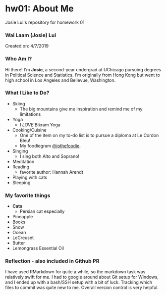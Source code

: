# hw01: About Me

Josie Lui's repository for homework 01

### Wai Laam (Josie) Lui

Created on: 4/7/2019 

### Who Am I? 

Hi there! I'm **Josie**, a second-year undergrad at UChicago pursuing degrees in Political Science and Statistics. I'm originally from Hong Kong but went to high school in Los Angeles and Bellevue, Washington. 

### What I Like to Do? 

* Skiing 
	* The big mountains give me inspiration and remind me of my limitations 
* Yoga 
	* I *LOVE* Bikram Yoga
* Cooking/Cuisine 
	* One of the item on my to-do list is to pursue a diploma at Le Cordon Bleu! 
	* My foodiegram [@jothefoodie](https://www.instagram.com/jothefoodie_/). 
* Singing 
	* I sing both Alto and Soprano!  
* Meditation 
* Reading 
	* favorite author: Hannah Arendt
* Playing with cats
* Sleeping   

### My favorite things 
* **Cats** 
	* Persian cat especially 
* Pineapple 
* Books 
* Snow 
* Ocean 
* LeCreuset
* Butter 
* Lemongrass Essential Oil

### Reflection - also included in Github PR

I have used RMarkdown for quite a while, so the markdown task was relatively swift for me. I had to google around about Git setup for Windows, and I ended up with a bash/SSH setup with a bit of luck. Tracking which files to commit was quite new to me. Overall version control is very helpful.
